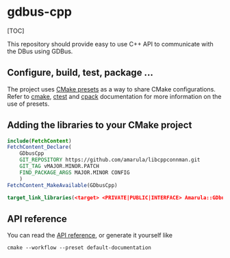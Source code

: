 # gdbus-cpp  

[TOC]

This repository should provide easy to use C++ API to communicate with the DBus using GDBus. 

## Configure, build, test, package ...

The project uses [CMake presets](https://cmake.org/cmake/help/latest/manual/cmake-presets.7.html) as a way to share CMake configurations.
Refer to [cmake](https://cmake.org/cmake/help/latest/manual/cmake.1.html), [ctest](https://cmake.org/cmake/help/latest/manual/ctest.1.html) and [cpack](https://cmake.org/cmake/help/latest/manual/cpack.1.html) documentation for more information on the use of presets.


## Adding the libraries to your CMake project

```CMake
include(FetchContent)
FetchContent_Declare(
	GDbusCpp	
	GIT_REPOSITORY https://github.com/amarula/libcppconnman.git 
	GIT_TAG vMAJOR.MINOR.PATCH 
	FIND_PACKAGE_ARGS MAJOR.MINOR CONFIG
	)
FetchContent_MakeAvailable(GDbusCpp)

target_link_libraries(<target> <PRIVATE|PUBLIC|INTERFACE> Amarula::GDbusProxy Amarula::GConnmanDbus)
```

## API reference

You can read the [API reference](https://amarula.github.io/libcppconnman/), or generate it yourself like
```
cmake --workflow --preset default-documentation
```

